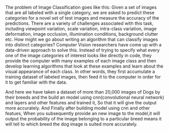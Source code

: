 The problem of Image Classification goes like this: Given a set of images that are all labeled with a single category, we are asked to predict these categories for a novel set of test images and measure the accuracy of the predictions. There are a variety of challenges associated with this task, including viewpoint variation, scale variation, intra-class variation, image deformation, image occlusion, illumination conditions, background clutter etc.
How might we go about writing an algorithm that can classify images into distinct categories? Computer Vision researchers have come up with a data-driven approach to solve this. Instead of trying to specify what every one of the image categories of interest looks like directly in code, they provide the computer with many examples of each image class and then develop learning algorithms that look at these examples and learn about the visual appearance of each class. In other words, they first accumulate a training dataset of labeled images, then feed it to the computer in order for it to get familiar with the data.

And here we have taken a dataset of more than 20,000 images of Dogs by their breeds and the build an model using cnn(convolutional neural network) and layers and other features and trained it, So that it will give the output more accurately.
And Finally after building model using cnn and other featues, When you subsequently provide an new image to the model,it will output the probability of the image belonging to a particular breed means it will tell to which breed the dog image is suited more accurately.  
